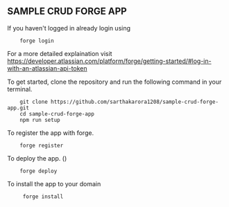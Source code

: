 ## SAMPLE CRUD FORGE APP

If you haven't logged in already login using

```
	forge login
```

For a more detailed explaination visit https://developer.atlassian.com/platform/forge/getting-started/#log-in-with-an-atlassian-api-token

To get started, clone the repository and run the following command in your terminal.

```
	git clone https://github.com/sarthakarora1208/sample-crud-forge-app.git
	cd sample-crud-forge-app
	npm run setup
```

To register the app with forge.

```
	forge register
```

To deploy the app. ()

```
	forge deploy
```

To install the app to your domain

```
     forge install
```
